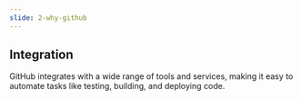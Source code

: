 ```yaml
---
slide: 2-why-github
---
```

## Integration

GitHub integrates with a wide range of tools and services, making it easy to automate tasks like testing, building, and deploying code.

